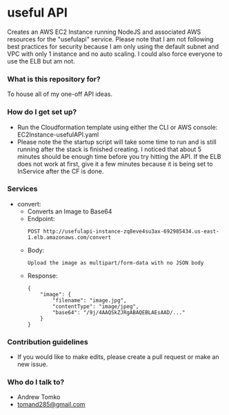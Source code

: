 # useful API #

Creates an AWS EC2 Instance running NodeJS and associated AWS resources for the "usefulapi" service. Please note that I am not following best practices for security because I am only using the default subnet and VPC with only 1 instance and no auto scaling. I could also force everyone to use the ELB but am not.

### What is this repository for? ###

To house all of my one-off API ideas.

### How do I get set up? ###

* Run the Cloudformation template using either the CLI or AWS console: EC2Instance-usefulAPI.yaml
* Please note the the startup script will take some time to run and is still running after the stack is finished creating. I noticed that about 5 minutes should be enough time before you try hitting the API. If the ELB does not work at first, give it a few minutes because it is being set to InService after the CF is done.

### Services ###
* convert:
    * Converts an Image to Base64
    * Endpoint:
        ```
        POST http://usefulapi-instance-zq8eve4su3ax-692985434.us-east-1.elb.amazonaws.com/convert
        ```
    * Body:
        ```
        Upload the image as multipart/form-data with no JSON body
        ```
    * Response:
        ```
        {
            "image": {
                "filename": "image.jpg",
                "contentType": "image/jpeg",
                "base64": "/9j/4AAQSkZJRgABAQEBLAEsAAD/..."
            }
        }
        ```

### Contribution guidelines ###

* If you would like to make edits, please create a pull request or make an new issue.

### Who do I talk to? ###

* Andrew Tomko
* tomand285@gmail.com
